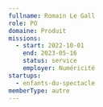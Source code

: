 ```yaml
---
fullname: Romain Le Gall
role: PO
domaine: Produit
missions:
  - start: 2022-10-01
    end: 2023-05-16
    status: service
    employer: Numéricité
startups:
  - enfants-du-spectacle
memberType: autre
---
```


